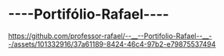 # --__--Portifólio-Rafael--__--

https://github.com/professor-rafael/--__--Portifolio-Rafael--__--/assets/101332916/37a61189-8424-46c4-97b2-e79875537494
